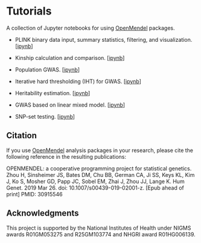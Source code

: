 # Tutorials

A collection of Jupyter notebooks for using [OpenMendel](https://openmendel.github.io) packages. 

* PLINK binary data input, summary statistics, filtering, and visualization. \[[ipynb](./SnpArrays/SnpArraysTutorial.ipynb)\]

* Kinship calculation and comparison. \[[ipynb](./Kinship/KinshipTutorial.ipynb)\]

* Population GWAS. \[[ipynb](./MendelGwas/GWASNotebook.ipynb)\]

* Iterative hard thresholding (IHT) for GWAS. \[[ipynb](./IHT/Mendel_IHT_tutorial.ipynb)\]

* Heritability estimation. \[[ipynb](./Heritability/HERITABILITY-VCexample.ipynb)\]

* GWAS based on linear mixed model. \[[ipynb](./LmmGwas/demo_LmmGWAS.ipynb)\]

* SNP-set testing. \[[ipynb](./VCTest/demo_exactVC.ipynb)\]

## Citation

If you use [OpenMendel](https://openmendel.github.io) analysis packages in your research, please cite the following reference in the resulting publications:

OPENMENDEL: a cooperative programming project for statistical genetics. Zhou H, Sinsheimer JS, Bates DM, Chu BB, German CA, Ji SS, Keys KL, Kim J, Ko S, Mosher GD, Papp JC, Sobel EM, Zhai J, Zhou JJ, Lange K. Hum Genet. 2019 Mar 26. doi: 10.1007/s00439-019-02001-z. [Epub ahead of print] PMID: 30915546

<!--- ## Contributing
We welcome contributions to this Open Source project. To contribute, follow this procedure ... --->

## Acknowledgments

This project is supported by the National Institutes of Health under NIGMS awards R01GM053275 and R25GM103774 and NHGRI award R01HG006139.
